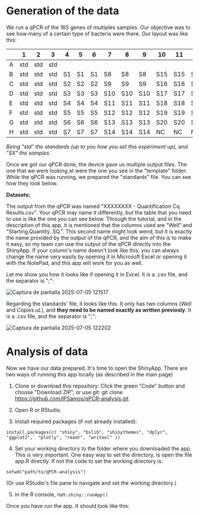 # Generation of the data
We run a qPCR of the 16S genes of multiples samples. Our objective was to see how many of a certain type of bacteria were there. Our layout was like this:

|   | 1   | 2   | 3   | 4   | 5   | 6   | 7   | 8   | 9   | 10  | 11  | 12  |
|---|-----|-----|-----|-----|-----|-----|-----|-----|-----|-----|-----|-----|
| A | std | std | std |     |     |     |     |     |     |     |     |     |
| B | std | std | std | S1  | S1  | S1  | S8  | S8  | S8  | S15 | S15 | S15 |
| C | std | std | std | S2  | S2  | S2  | S9  | S9  | S9  | S16 | S16 | S16 |
| D | std | std | std | S3  | S3  | S3  | S10 | S10 | S10 | S17 | S17 | S17 |
| E | std | std | std | S4  | S4  | S4  | S11 | S11 | S11 | S18 | S18 | S18 |
| F | std | std | std | S5  | S5  | S5  | S12 | S12 | S12 | S19 | S19 | S19 |
| G | std | std | std | S6  | S6  | S6  | S13 | S13 | S13 | S20 | S20 | S20 |
| H | std | std | std | S7  | S7  | S7  | S14 | S14 | S14 | NC  | NC  | NC  |

_Being "std" the standards (up to you how you set this experiment up), and "SX" the samples._

Once we got our qPCR done, the device gave us multiple output files. The one that we were looking at were the one you see in the "template" folder. 
While the qPCR was running, we prepared the "standards" file. 
You can see how they look below. 

**Datasets:**

The output from the qPCR was named "XXXXXXXX - Quantification Cq Results.csv". Your qPCR may name it differently, but the table that you need to use is like the one you can see below. Through the tutorial, and in the description of this app, it is mentioned that the columns used are "Well" and "Starting.Quantity..SQ.". This second name might look weird, but it is exactly the name provided by the output of the qPCR, and the aim of this is to make it easy, so my team can use the output of the qPCR directly into the ShinyApp. If your column's name doesn't look like this, you can always change the name very easily by opening it in Microsoft Excel or opening it with the NotePad, and this app will work for you as well. 

Let me show you how it looks like if opening it in Excel. It is a .csv file, and the separator is ";":

![Captura de pantalla 2025-07-05 121517](https://github.com/user-attachments/assets/0bb8ddfb-6e4b-4cbd-bc52-dd7fb1d9c04e)

Regarding the standards' file, it looks like this.
It only has two columns (_Well_ and _Copies.uL_), and **they need to be named exactly as written previosly**. It is a .csv file, and the separator is ";":

![Captura de pantalla 2025-07-05 122202](https://github.com/user-attachments/assets/96191195-a6c0-494d-88b4-9c0f1a740829)


# Analysis of data

Now we have our data prepared. It's time to open the ShinyApp. There are two ways of running this app locally (as described in the main page)

1. Clone or download this repository:
Click the green "Code" button and choose "Download ZIP", or use git: git clone https://github.com/IPSamos/qPCR-analysis.git

2. Open R or RStudio.

3. Install required packages (if not already installed):

`install.packages(c( "shiny", "bslib", "shinythemes", "dplyr", "ggplot2",  "plotly", "readr", "writexl" ))`

4. Set your working directory to the folder where you downloaded the app. This is very important. One easy way to set the directory, is open the file app.R directly.
   If not the code to set the working directory is:
   
`setwd("path/to/qPCR-analysis")`

(Or use RStudio's file pane to navigate and set the working directory.)

5. In the R console, run:
`shiny::runApp()`

Once you have run the app. It should look like this:












